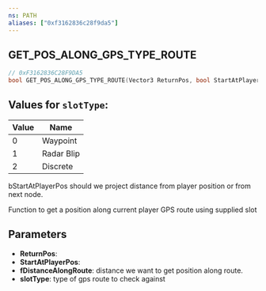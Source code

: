 ```yaml
---
ns: PATH
aliases: ["0xf3162836c28f9da5"]
---
```

## GET_POS_ALONG_GPS_TYPE_ROUTE

```c
// 0xF3162836C28F9DA5
bool GET_POS_ALONG_GPS_TYPE_ROUTE(Vector3 ReturnPos, bool StartAtPlayerPos, float fDistanceAlongRoute, int slotType);
```

## Values for `slotType`:
| Value | Name |
| --- | --- |
| 0 | Waypoint |
| 1 | Radar Blip |
| 2 | Discrete |


bStartAtPlayerPos should we project distance from player position or from next node.

Function to get a position along current player GPS route using supplied slot


## Parameters
* **ReturnPos**: 
* **StartAtPlayerPos**: 
* **fDistanceAlongRoute**: distance we want to get position along route.
* **slotType**: type of gps route to check against
